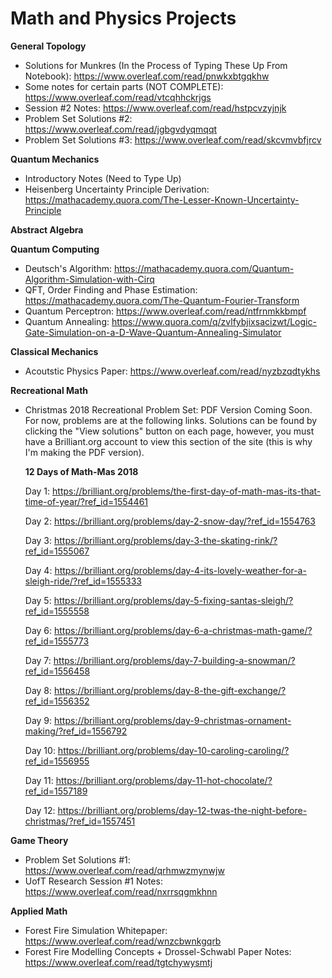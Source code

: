 # Math and Physics Projects

**General Topology**

- Solutions for Munkres (In the Process of Typing These Up From Notebook): https://www.overleaf.com/read/pnwkxbtgqkhw
- Some notes for certain parts (NOT COMPLETE): https://www.overleaf.com/read/vtcqhhckrjgs
- Session #2 Notes: https://www.overleaf.com/read/hstpcvzyjnjk
- Problem Set Solutions #2: https://www.overleaf.com/read/jgbgvdyqmqqt
- Problem Set Solutions #3: https://www.overleaf.com/read/skcvmvbfjrcv

**Quantum Mechanics**

- Introductory Notes (Need to Type Up)
- Heisenberg Uncertainty Principle Derivation: https://mathacademy.quora.com/The-Lesser-Known-Uncertainty-Principle

**Abstract Algebra**

**Quantum Computing**

- Deutsch's Algorithm: https://mathacademy.quora.com/Quantum-Algorithm-Simulation-with-Cirq
- QFT, Order Finding and Phase Estimation: https://mathacademy.quora.com/The-Quantum-Fourier-Transform
- Quantum Perceptron: https://www.overleaf.com/read/ntfrnmkkbmpf
- Quantum Annealing: https://www.quora.com/q/zvlfybjixsacizwt/Logic-Gate-Simulation-on-a-D-Wave-Quantum-Annealing-Simulator

**Classical Mechanics**

- Acoutstic Physics Paper: https://www.overleaf.com/read/nyzbzqdtykhs

**Recreational Math**

- Christmas 2018 Recreational Problem Set: PDF Version Coming Soon. For now, problems are at the following links. Solutions can be found by clicking the "View solutions" button on each page, however, you must have a Brilliant.org account to view this section of the site (this is why I'm making the PDF version).

  **12 Days of Math-Mas 2018**
  
  Day 1: https://brilliant.org/problems/the-first-day-of-math-mas-its-that-time-of-year/?ref_id=1554461
  
  Day 2: https://brilliant.org/problems/day-2-snow-day/?ref_id=1554763
  
  Day 3: https://brilliant.org/problems/day-3-the-skating-rink/?ref_id=1555067
  
  Day 4: https://brilliant.org/problems/day-4-its-lovely-weather-for-a-sleigh-ride/?ref_id=1555333
  
  Day 5: https://brilliant.org/problems/day-5-fixing-santas-sleigh/?ref_id=1555558
  
  Day 6: https://brilliant.org/problems/day-6-a-christmas-math-game/?ref_id=1555773
  
  Day 7: https://brilliant.org/problems/day-7-building-a-snowman/?ref_id=1556458
  
  Day 8: https://brilliant.org/problems/day-8-the-gift-exchange/?ref_id=1556352
  
  Day 9: https://brilliant.org/problems/day-9-christmas-ornament-making/?ref_id=1556792
  
  Day 10: https://brilliant.org/problems/day-10-caroling-caroling/?ref_id=1556955
  
  Day 11: https://brilliant.org/problems/day-11-hot-chocolate/?ref_id=1557189
  
  Day 12: https://brilliant.org/problems/day-12-twas-the-night-before-christmas/?ref_id=1557451

**Game Theory**

- Problem Set Solutions #1: https://www.overleaf.com/read/qrhmwzmynwjw
- UofT Research Session #1 Notes: https://www.overleaf.com/read/nxrrsqgmkhnn

**Applied Math**

- Forest Fire Simulation Whitepaper: https://www.overleaf.com/read/wnzcbwnkgqrb
- Forest Fire Modelling Concepts + Drossel-Schwabl Paper Notes: https://www.overleaf.com/read/tgtchywysmtj

